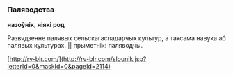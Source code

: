 ### Паляводства
**назоўнік, ніякі род**

Развядзенне палявых сельскагаспадарчых культур, а таксама навука аб палявых культурах. || прыметнік: паляводчы.

<a rel="author">[http://rv-blr.com/](http://rv-blr.com/slounik.jsp?letterId=0&maskId=0&pageId=2114)</a>
